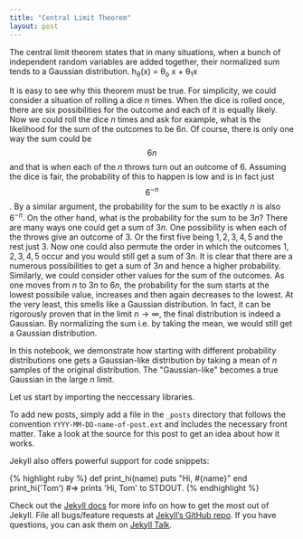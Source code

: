 ```yaml
---
title: "Central Limit Theorem"
layout: post
---
```


The central limit theorem states that in many situations, when a bunch of independent random variables are added together, their normalized sum tends to a Gaussian distribution. h<sub>&theta;</sub>(x) = &theta;<sub>o</sub> x + &theta;<sub>1</sub>x

It is easy to see why this theorem must be true. For simplicity, we could consider a situation of rolling a dice $n$ times. When the dice is rolled once, there are six possibilities for the outcome and each of it is equally likely. Now we could roll the dice $n$ times and ask for example, what is the likelihood for the sum of the outcomes to be $6n$. Of course, there is only one way the sum could be $$6n$$ and that is when each of the $n$ throws turn out an outcome of $6$. Assuming the dice is fair, the probability of this to happen is low and is in fact just $$6^{-n}$$. By a similar argument, the probability for the sum to be exactly $n$ is also $6^{-n}$. On the other hand, what is the probability for the sum to be $3n$? There are many ways one could get a sum of $3n$. One possibility is when each of the throws give an outcome of $3$. Or the first five being $1,2,3,4,5$ and the rest just $3$. Now one could also permute the order in which the outcomes $1,2,3,4,5$ occur and you would still get a sum of $3n$. It is clear that there are a numerous possibilities to get a sum of $3n$ and hence a higher probability. Similarly, we could consider other values for the sum of the outcomes. As one moves from $n$ to $3n$ to $6n$, the probability for the sum starts at the lowest possibile value, increases and then again decreases to the lowest. At the very least, this smells like a Gaussian distribution. In fact, it can be rigorously proven that in the limit $n\rightarrow\infty$, the final distribution is indeed a Gaussian. By normalizing the sum i.e. by taking the mean, we would still get a Gaussian distribution.

In this notebook, we demonstrate how starting with different probability distributions one gets a Gaussian-like distribution by taking a mean of $n$ samples of the original distribution. The "Gaussian-like" becomes a true Gaussian in the large $n$ limit.

Let us start by importing the neccessary libraries.


To add new posts, simply add a file in the `_posts` directory that follows the convention `YYYY-MM-DD-name-of-post.ext` and includes the necessary front matter. Take a look at the source for this post to get an idea about how it works.

Jekyll also offers powerful support for code snippets:

{% highlight ruby %}
def print_hi(name)
  puts "Hi, #{name}"
end
print_hi('Tom')
#=> prints 'Hi, Tom' to STDOUT.
{% endhighlight %}

Check out the [Jekyll docs][jekyll-docs] for more info on how to get the most out of Jekyll. File all bugs/feature requests at [Jekyll’s GitHub repo][jekyll-gh]. If you have questions, you can ask them on [Jekyll Talk][jekyll-talk].

[jekyll-docs]: http://jekyllrb.com/docs/home
[jekyll-gh]:   https://github.com/jekyll/jekyll
[jekyll-talk]: https://talk.jekyllrb.com/

